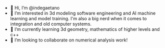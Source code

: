 
- 👋 Hi, I’m @indegaetano
- 👀 I’m interested in 3d modeling software engineering and AI machine learning and model training. I'm also a big nerd when it comes to integration and old computer systems.  
- 🌱 I’m currently learning 3d geometry, mathematics of higher levels and c++
- 💞️ I’m looking to collaborate on numerical analysis work! 

<!---
indegaetano/indegaetano is a ✨ special ✨ repository because its `README.md` (this file) appears on your GitHub profile.
You can click the Preview link to take a look at your changes.
--->
